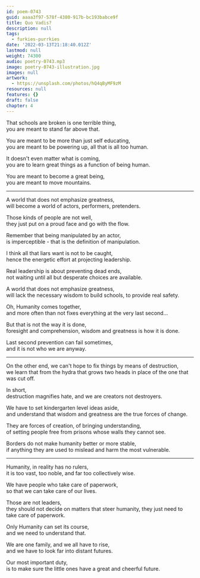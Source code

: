 ```yaml
---
id: poem-0743
guid: aaaa3f97-578f-4380-917b-bc193babce9f
title: Quo Vadis?
description: null
tags:
  - furkies-purrkies
date: '2022-03-13T21:18:40.012Z'
lastmod: null
weight: 74300
audio: poetry-0743.mp3
image: poetry-0743-illustration.jpg
images: null
artwork:
  - https://unsplash.com/photos/hQ4qByMF9zM
resources: null
features: {}
draft: false
chapter: 4
---
```


That schools are broken is one terrible thing,\
you are meant to stand far above that.

You are meant to be more than just self educating,\
you are meant to be powering up, all that is all too human.

It doesn't even matter what is coming,\
you are to learn great things as a function of being human.

You are meant to become a great being,\
you are meant to move mountains.

---

A world that does not emphasize greatness,\
will become a world of actors, performers, pretenders.

Those kinds of people are not well,\
they just put on a proud face and go with the flow.

Remember that being manipulated by an actor,\
is imperceptible - that is the definition of manipulation.

I think all that liars want is not to be caught,\
hence the energetic effort at projecting leadership.

Real leadership is about preventing dead ends,\
not waiting until all but desperate choices are available.

A world that does not emphasize greatness,\
will lack the necessary wisdom to build schools, to provide real safety.

Oh, Humanity comes together,\
and more often than not fixes everything at the very last second...

But that is not the way it is done,\
foresight and comprehension, wisdom and greatness is how it is done.

Last second prevention can fail sometimes,\
and it is not who we are anyway.

---

On the other end, we can't hope to fix things by means of destruction,\
we learn that from the hydra that grows two heads in place of the one that was cut off.

In short,\
destruction magnifies hate, and we are creators not destroyers.

We have to set kindergarten level ideas aside,\
and understand that wisdom and greatness are the true forces of change.

They are forces of creation, of bringing understanding,\
of setting people free from prisons whose walls they cannot see.

Borders do not make humanity better or more stable,\
if anything they are used to mislead and harm the most vulnerable.

---

Humanity, in reality has no rulers,\
it is too vast, too noble, and far too collectively wise.

We have people who take care of paperwork,\
so that we can take care of our lives.

Those are not leaders,\
they should not decide on matters that steer humanity, they just need to take care of paperwork.

Only Humanity can set its course,\
and we need to understand that.

We are one family, and we all have to rise,\
and we have to look far into distant futures.

Our most important duty,\
is to make sure the little ones have a great and cheerful future.
